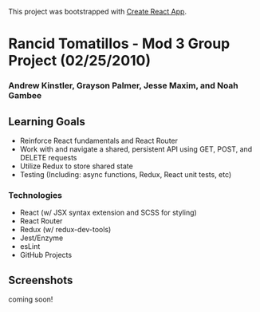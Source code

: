 This project was bootstrapped with [Create React App](https://github.com/facebook/create-react-app).

# Rancid Tomatillos - Mod 3 Group Project (02/25/2010)
### Andrew Kinstler, Grayson Palmer, Jesse Maxim, and Noah Gambee

## Learning Goals
- Reinforce React fundamentals and React Router
- Work with and navigate a shared, persistent API using GET, POST, and DELETE requests
- Utilize Redux to store shared state 
- Testing (Including: async functions, Redux, React unit tests, etc)

### Technologies 
- React (w/ JSX syntax extension and SCSS for styling)
- React Router
- Redux (w/ redux-dev-tools)
- Jest/Enzyme 
- esLint
- GitHub Projects

## Screenshots 
coming soon!
